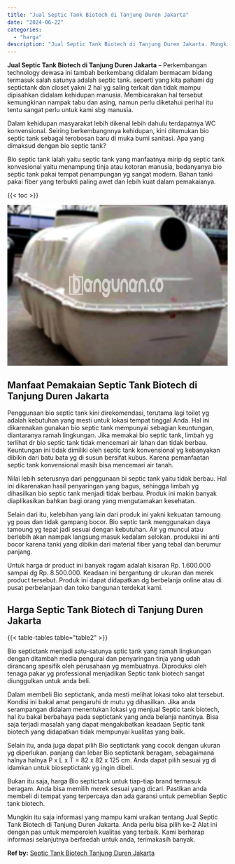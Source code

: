 ```yaml
---
title: "Jual Septic Tank Biotech di Tanjung Duren Jakarta"
date: "2024-06-22"
categories: 
  - "harga"
description: "Jual Septic Tank Biotech di Tanjung Duren Jakarta. Mungkin itu saja informasi yang mampu kami uraikan tentang Jual Septic Tank Biotech di Tanjung Duren Jakar..."
---
```


**Jual Septic Tank Biotech di Tanjung Duren Jakarta** – Perkembangan technology dewasa ini tambah berkembang didalam bermacam bidang termasuk salah satunya adalah septic tank. seperti yang kita pahami dg septictank dan closet yakni 2 hal yg saling terkait dan tidak mampu dipisahkan didalam kehidupan manusia. Membicarakan hal tersebut kemungkinan nampak tabu dan asing, namun perlu diketahui perihal itu tentu sangat perlu untuk kami sbg manusia.

Dalam kehidupan masyarakat lebih dikenal lebih dahulu terdapatnya WC konvensional. Seiring berkembangnnya kehidupan, kini ditemukan bio septic tank sebagai terobosan baru di muka bumi sanitasi. Apa yang dimaksud dengan bio septic tank?

Bio septic tank ialah yaitu septic tank yang manfaatnya mirip dg septic tank konvesional yaitu menampung tinja atau kotoran manusia, bedanyanya bio septic tank pakai tempat penampungan yg sangat modern. Bahan tanki pakai fiber yang terbukti paling awet dan lebih kuat dalam pemakaianya.

{{< toc >}}

![Jual Septic Tank Biotech di Tanjung Duren Jakarta](/images/jual-bio-septictank-20.png)

## Manfaat Pemakaian Septic Tank Biotech di Tanjung Duren Jakarta

Penggunaan bio septic tank kini direkomendasi, terutama lagi toilet yg adalah kebutuhan yang mesti untuk lokasi tempat tinggal Anda. Hal ini dikarenakan gunakan bio septic tank mempunyai sebagian keuntungan, diantaranya ramah lingkungan. Jika memakai bio septic tank, limbah yg terlihat dr bio septic tank tidak mencemari air lahan dan tidak berbau. Keuntungan ini tidak dimiliki oleh septic tank konvensional yg kebanyakan dibikin dari batu bata yg di susun bersifat kubus. Karena pemanfaatan septic tank konvensional masih bisa mencemari air tanah.

Nilai lebih seterusnya dari penggunaan bi septic tank yaitu tidak berbau. Hal ini dikarenakan hasil penyaringan yang bagus, sehingga limbah yg dihasilkan bio septic tank menjadi tidak berbau. Produk ini makin banyak diaplikasikan bahkan bagi orang yang mengutamakan kesehatan.

Selain dari itu, kelebihan yang lain dari produk ini yakni kekuatan tamoung yg poas dan tidak gampang bocor. Bio septic tank menggunakan daya tamoung yg tepat jadi sesuai dengan kebutuhan. Air yg muncul atau berlebih akan nampak langsung masuk kedalam selokan. produksi ini anti bocor karena tanki yang dibikin dari material fiber yang tebal dan berumur panjang.

Untuk harga dr product ini banyak ragam adalah kisaran Rp. 1.600.000 sampai dg Rp. 8.500.000. Keadaan ini bergantung dr ukuran dan merek product tersebut. Produk ini dapat didapatkan dg berbelanja online atau di pusat perbelanjaan dan toko bangunan terdekat kami.

## Harga Septic Tank Biotech di Tanjung Duren Jakarta

{{< table-tables table="table2" >}}

Bio septictank menjadi satu-satunya sptic tank yang ramah lingkungan dengan ditambah media pengurai dan penyaringan tinja yang udah dirancang spesifik oleh perusahaan yg membuatnya. Diproduksi oleh tenaga pakar yg professional menjadikan Septic tank biotech sangat diunggulkan untuk anda beli.

Dalam membeli Bio septictank, anda mesti melihat lokasi toko alat tersebut. Kondisi ini bakal amat pengaruhi dr mutu yg dihasilkan. Jika anda serampangan didalam menentukan lokasi yg menjual Septic tank biotech, hal itu bakal berbahaya pada septictank yang anda belanja nantinya. Bisa saja terjadi masalah yang dapat mengakibatkan keadaan Septic tank biotech yang didapatkan tidak mempunyai kualitas yang baik.

Selain itu, anda juga dapat pilih Bio septictank yang cocok dengan ukuran yg diperlukan. panjang dan lebar Bio septictank beragam, sebagaimana halnya halnya P x L x T = 82 x 82 x 125 cm. Anda dapat pilih sesuai yg di idamkan untuk bioseptictank yg ingin dibeli.

Bukan itu saja, harga Bio septictank untuk tiap-tiap brand termasuk beragam. Anda bisa memilih merek sesuai yang dicari. Pastikan anda membeli di tempat yang terpercaya dan ada garansi untuk pemeblian Septic tank biotech.

Mungkin itu saja informasi yang mampu kami uraikan tentang Jual Septic Tank Biotech di Tanjung Duren Jakarta. Anda perlu bisa pilih ke-2 Alat ini dengan pas untuk memperoleh kualitas yang terbaik. Kami berharap informasi selanjutnya berfaedah untuk anda, terimakasih banyak.

**Ref by:** [Septic Tank Biotech Tanjung Duren Jakarta](https://id.wikipedia.org/wiki/Septic)
